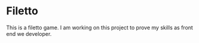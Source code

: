 # Filetto
This is a filetto game. I am working on this project to prove my skills as front end we developer.
